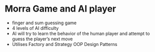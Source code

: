 # Morra Game and AI player
- finger and sum guessing game
- 4 levels of AI difficulty
- AI will try to learn the behavior of the human player and attempt to guess the player’s next move
- Utilises Factory and Strategy OOP Design Patterns

